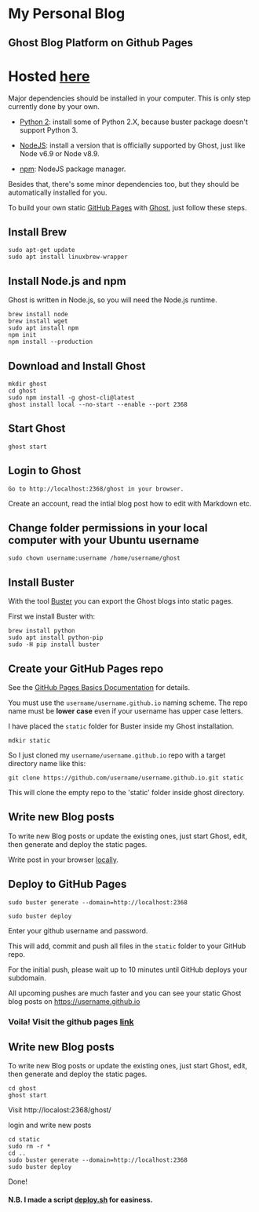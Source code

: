 # My Personal Blog
## Ghost Blog Platform on Github Pages

# Hosted [here](https://blog.abhijithvijayan.me)


Major dependencies should be installed in your computer. This is only step currently done by your own.

- [Python 2](https://www.python.org/download/releases/2.7.2/): install some of Python 2.X, because buster package doesn't support Python 3.

- [NodeJS](https://docs.ghost.org/docs/supported-node-versions): install a version that is officially supported by Ghost, just like Node v6.9 or Node v8.9.

- [npm](https://nodejs.org/en/): NodeJS package manager.

Besides that, there's some minor dependencies too, but they should be automatically installed for you.

To build your own static [GitHub Pages](https://pages.github.com) with [Ghost](https://ghost.org), just follow these steps.

## Install Brew
```
sudo apt-get update
sudo apt install linuxbrew-wrapper
```

## Install Node.js and npm
Ghost is written in Node.js, so you will need the Node.js runtime.

```
brew install node
brew install wget
sudo apt install npm
npm init
npm install --production
```

## Download and Install Ghost
```
mkdir ghost
cd ghost
sudo npm install -g ghost-cli@latest
ghost install local --no-start --enable --port 2368
```
## Start Ghost
```
ghost start
```

## Login to Ghost
```
Go to http://localhost:2368/ghost in your browser.
```
Create an account, read the intial blog post how to edit with Markdown etc.

## Change folder permissions in your local computer with your Ubuntu username
```
sudo chown username:username /home/username/ghost
```

## Install Buster
With the tool [Buster](https://github.com/axitkhurana/buster) you can export the Ghost blogs into static pages. 

First we install Buster with:
```
brew install python
sudo apt install python-pip
sudo -H pip install buster
```
## Create your GitHub Pages repo
See the [GitHub Pages Basics Documentation](https://help.github.com/categories/20/articles) for details.

You must use the `username/username.github.io` naming scheme. The repo name must be **lower case** even if your username has upper case letters.

I have placed the `static` folder for Buster inside my Ghost installation. 
```
mdkir static
```
So I just cloned my `username/username.github.io` repo with a target directory name like this:
```
git clone https://github.com/username/username.github.io.git static
```
This will clone the empty repo to the 'static' folder inside ghost directory.

## Write new Blog posts
To write new Blog posts or update the existing ones, just start Ghost, edit, then generate and deploy the static pages.

Write post in your browser [locally](http://localhost.2368/ghost).

## Deploy to GitHub Pages
```
sudo buster generate --domain=http://localhost:2368

sudo buster deploy
```
Enter your github username and password.

This will add, commit and push all files in the `static` folder to your GitHub repo.

For the initial push, please wait up to 10 minutes until GitHub deploys your subdomain.

All upcoming pushes are much faster and you can see your static Ghost blog posts on https://username.github.io

### Voila! Visit the github pages [link](https://abhijithvijayan.github.io/ghost)

## Write new Blog posts
To write new Blog posts or update the existing ones, just start Ghost, edit, then generate and deploy the static pages.
```
cd ghost
ghost start
```
Visit http://localost:2368/ghost/

login and write new posts

```
cd static
sudo rm -r *
cd ..
sudo buster generate --domain=http://localhost:2368
sudo buster deploy
```

Done!

#### N.B. I made a script [deploy.sh](https://raw.githubusercontent.com/abhijithvijayan/ghost/master/deploy.sh?token=AhLb6jeZ1QW925IBbC70RzSxjovuQ0jdks5bJZUnwA%3D%3D) for easiness.
